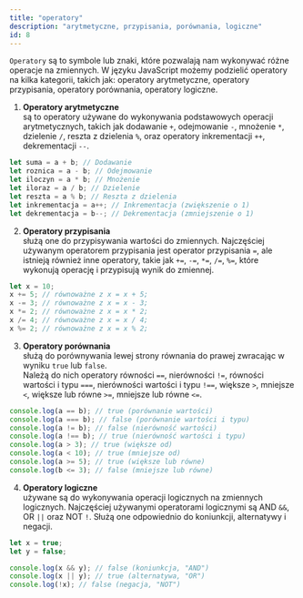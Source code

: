 ```yaml
---
title: "operatory"
description: "arytmetyczne, przypisania, porównania, logiczne"
id: 8
---
```


`Operatory` są to symbole lub znaki, które pozwalają nam wykonywać różne operacje na zmiennych. W języku JavaScript możemy podzielić operatory na kilka kategorii, takich jak: operatory arytmetyczne, operatory przypisania, operatory porównania, operatory logiczne.

1. **Operatory arytmetyczne**<br />są to operatory używane do wykonywania podstawowych operacji arytmetycznych, takich jak dodawanie `+`, odejmowanie `-`, mnożenie `*`, dzielenie `/`, reszta z dzielenia `%`, oraz operatory inkrementacji `++`, dekrementacji `--`.

```js
let suma = a + b; // Dodawanie
let roznica = a - b; // Odejmowanie
let iloczyn = a * b; // Mnożenie
let iloraz = a / b; // Dzielenie
let reszta = a % b; // Reszta z dzielenia
let inkrementacja = a++; // Inkrementacja (zwiększenie o 1)
let dekrementacja = b--; // Dekrementacja (zmniejszenie o 1)
```

2. **Operatory przypisania**<br />służą one do przypisywania wartości do zmiennych. Najczęściej używanym operatorem przypisania jest operator przypisania `=`, ale istnieją również inne operatory, takie jak `+=`, `-=`, `*=`, `/=`, `%=`, które wykonują operację i przypisują wynik do zmiennej.

```js
let x = 10;
x += 5; // równoważne z x = x + 5;
x -= 3; // równoważne z x = x - 3;
x *= 2; // równoważne z x = x * 2;
x /= 4; // równoważne z x = x / 4;
x %= 2; // równoważne z x = x % 2;
```

3. **Operatory porównania**<br />służą do porównywania lewej strony równania do prawej zwracając w wyniku `true` lub `false`.<br />Należą do nich operatory równości `==`, nierówności `!=`, równości wartości i typu `===`, nierówności wartości i typu `!==`, większe `>`, mniejsze `<`, większe lub równe `>=`, mniejsze lub równe `<=`.

```js
console.log(a == b); // true (porównanie wartości)
console.log(a === b); // false (porównanie wartości i typu)
console.log(a != b); // false (nierówność wartości)
console.log(a !== b); // true (nierówność wartości i typu)
console.log(a > 3); // true (większe od)
console.log(a < 10); // true (mniejsze od)
console.log(a >= 5); // true (większe lub równe)
console.log(b <= 3); // false (mniejsze lub równe)
```

4. **Operatory logiczne**<br />używane są do wykonywania operacji logicznych na zmiennych logicznych. Najczęściej używanymi operatorami logicznymi są AND `&&`, OR `||` oraz NOT `!`. Służą one odpowiednio do koniunkcji, alternatywy i negacji.

```js
let x = true;
let y = false;

console.log(x && y); // false (koniunkcja, "AND")
console.log(x || y); // true (alternatywa, "OR")
console.log(!x); // false (negacja, "NOT")
```
